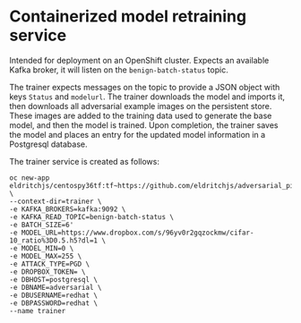 # Containerized model retraining service

Intended for deployment on an OpenShift cluster. Expects an available Kafka broker, it will listen on the `benign-batch-status` topic. 

The trainer expects messages on the topic to provide a JSON object with keys `Status` and `modelurl`. The trainer downloads the model and imports it, then downloads all adversarial example images on the persistent store. These images are added to the training data used to generate the base model, and then the model is trained. Upon completion, the trainer saves the model and places an entry for the updated model information in a Postgresql database.

The trainer service is created as follows:

```
oc new-app eldritchjs/centospy36tf:tf~https://github.com/eldritchjs/adversarial_pipeline \
--context-dir=trainer \
-e KAFKA_BROKERS=kafka:9092 \
-e KAFKA_READ_TOPIC=benign-batch-status \
-e BATCH_SIZE=6'
-e MODEL_URL=https://www.dropbox.com/s/96yv0r2gqzockmw/cifar-10_ratio%3D0.5.h5?dl=1 \
-e MODEL_MIN=0 \
-e MODEL_MAX=255 \
-e ATTACK_TYPE=PGD \
-e DROPBOX_TOKEN= \
-e DBHOST=postgresql \
-e DBNAME=adversarial \
-e DBUSERNAME=redhat \
-e DBPASSWORD=redhat \
--name trainer
```
